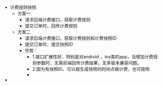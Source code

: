 - 计费规则快照
	- 方案一
		- 请求后端计费接口，获取计费规则
		- 提交订单时，回传计费规则
	- 方案二
		- 请求后端计费接口，获取计费规则和计费快照ID
		- 提交订单时，提交快照ID
		- 优势：
			- 1.接口扩展性好，特别是对android ，ios类的app，当增加计费规则参数时，无需前端回传计费结果，无多版本兼容问题。
			- 2.因为有快照ID，可以按生成快照的时间点做计费，也可按照
			-
-